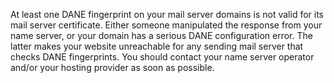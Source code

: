 At least one DANE fingerprint on your mail server domains is not valid for its mail server certificate. Either someone manipulated the response from your name server, or your domain has a serious DANE configuration error. The latter makes your website unreachable for any sending mail server that checks DANE fingerprints. You should contact your name server operator and/or your hosting provider as soon as possible.
